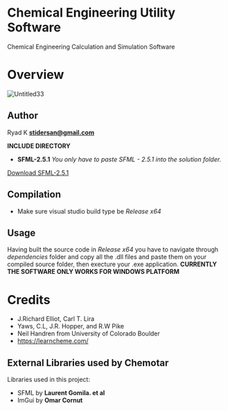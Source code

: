 # Chemical Engineering Utility Software
Chemical Engineering Calculation and Simulation Software
# Overview
![Untitled33](https://user-images.githubusercontent.com/48857076/183526775-3bf374e0-97bf-4506-8b2a-87465d7d64ee.png)
## Author 
Ryad K **stidersan@gmail.com**

**INCLUDE DIRECTORY**
- **SFML-2.5.1**
*You only have to paste *SFML - 2.5.1* into the solution folder.*

[Download SFML-2.5.1](https://www.sfml-dev.org/files/SFML-2.5.1-windows-vc15-64-bit.zip)

## Compilation
- Make sure visual studio build type be *Release x64*

## Usage
Having built the source code in *Release x64* you have to navigate through *dependencies* folder and copy all the .dll files and paste them on your
compiled source folder, then execture your .exe application.
**CURRENTLY THE SOFTWARE ONLY WORKS FOR WINDOWS PLATFORM**


# Credits
- J.Richard Elliot, Carl T. Lira
- Yaws, C.L, J.R. Hopper, and R.W Pike
- Neil Handren from University of Colorado Boulder
- https://learncheme.com/


## External Libraries used by Chemotar
Libraries used in this project:
- SFML by **Laurent Gomila. et al**
- ImGui by **Omar Cornut**
